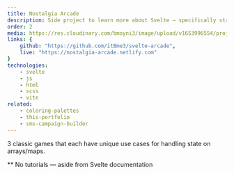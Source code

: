```yaml
---
title: Nostalgia Arcade
description: Side project to learn more about Svelte — specifically state management.
order: 2
media: https://res.cloudinary.com/bmoyni3/image/upload/v1653996554/projects/arcade-favicon_tgffgn.png
links: {
	github: "https://github.com/itBme3/svelte-arcade",
	live: "https://nostalgia-arcade.netlify.com"
}
technologies: 
    - svelte
    - js
    - html
    - scss
    - vite
related: 
    - coloring-palettes
    - this-portfolio
    - sms-campaign-builder
---
```


3 classic games that each have unique use cases for handling state on arrays/maps.

\*\* No tutorials — aside from Svelte documentation
